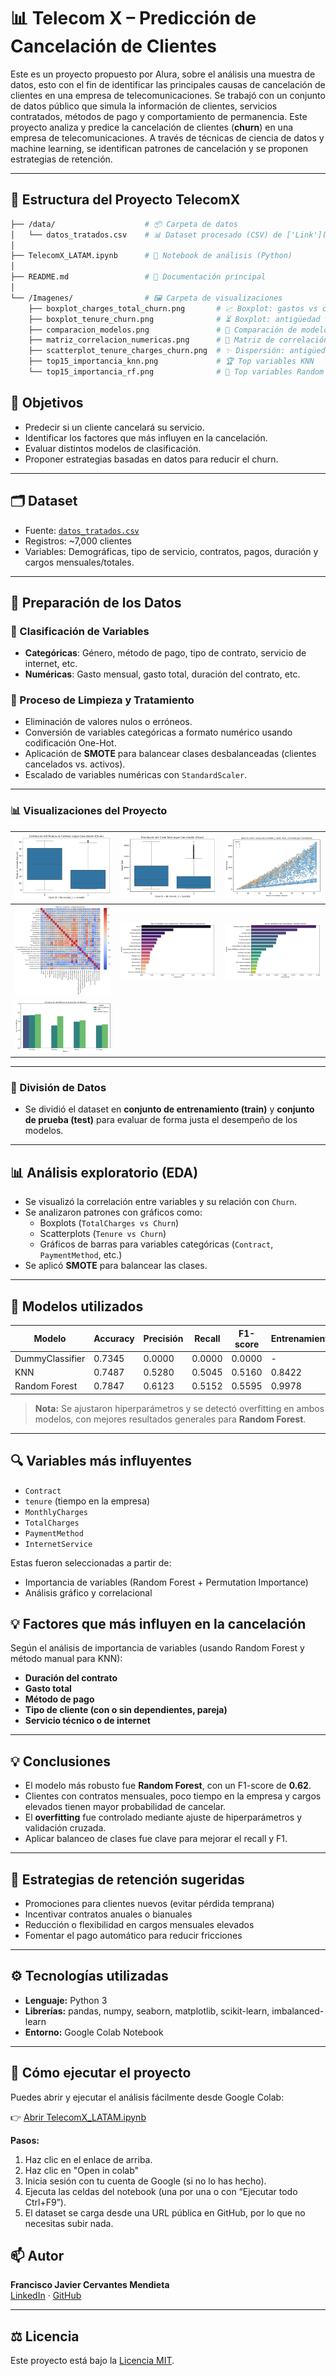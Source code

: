 # 📊 Telecom X – Predicción de Cancelación de Clientes

Este es un proyecto propuesto por Alura, sobre el análisis una muestra de datos, esto con el fin de identificar las principales causas de cancelación de clientes en una empresa de telecomunicaciones. Se trabajó con un conjunto de datos público que simula la información de clientes, servicios contratados, métodos de pago y comportamiento de permanencia. 
Este proyecto analiza y predice la cancelación de clientes (**churn**) en una empresa de telecomunicaciones. A través de técnicas de ciencia de datos y machine learning, se identifican patrones de cancelación y se proponen estrategias de retención.

---

## 📁 Estructura del Proyecto TelecomX  

```bash
├── /data/                    # 📦 Carpeta de datos
│   └── datos_tratados.csv    # 📊 Dataset procesado (CSV) de ['Link'](https://github.com/Elavat9000/TelecomX_LATAM_challenge2-data-science-LATAM/tree/main)
│
├── TelecomX_LATAM.ipynb      # 📓 Notebook de análisis (Python)
│
├── README.md                 # 📝 Documentación principal
│
└── /Imagenes/                # 🖼️ Carpeta de visualizaciones
    ├── boxplot_charges_total_churn.png       # 📈 Boxplot: gastos vs cancelación
    ├── boxplot_tenure_churn.png              # ⏳ Boxplot: antigüedad vs cancelación
    ├── comparacion_modelos.png               # 🤝 Comparación de modelos
    ├── matriz_correlacion_numericas.png      # 🔗 Matriz de correlación
    ├── scatterplot_tenure_charges_churn.png  # ✨ Dispersión: antigüedad vs gastos
    ├── top15_importancia_knn.png             # 🏆 Top variables KNN
    └── top15_importancia_rf.png              # 🥇 Top variables Random Forest

```


## 🎯 Objetivos

- Predecir si un cliente cancelará su servicio.
- Identificar los factores que más influyen en la cancelación.
- Evaluar distintos modelos de clasificación.
- Proponer estrategias basadas en datos para reducir el churn.

---

## 🗂️ Dataset

- Fuente: [`datos_tratados.csv`](https://raw.githubusercontent.com/Elavat9000/Challenge-ONE-Data-Science-Telecom-X-parte-2/refs/heads/main/Data/datos_tratados.csv)
- Registros: ~7,000 clientes
- Variables: Demográficas, tipo de servicio, contratos, pagos, duración y cargos mensuales/totales.

---
## 🔧 Preparación de los Datos

### 📌 Clasificación de Variables

- **Categóricas**: Género, método de pago, tipo de contrato, servicio de internet, etc.
- **Numéricas**: Gasto mensual, gasto total, duración del contrato, etc.
### 🧼 Proceso de Limpieza y Tratamiento

- Eliminación de valores nulos o erróneos.
- Conversión de variables categóricas a formato numérico usando codificación One-Hot.
- Aplicación de **SMOTE** para balancear clases desbalanceadas (clientes cancelados vs. activos).
- Escalado de variables numéricas con `StandardScaler`.

---
### 📊 Visualizaciones del Proyecto

| ![Tenure vs Churn](Imagenes/boxplot_tenure_churn.png "📦 Tenure vs Churn") | ![Total Charges vs Churn](Imagenes/boxplot_charges_total_churn.png "💰 Cargos Totales vs Churn") | ![Scatter Tenure vs Charges](Imagenes/scatterplot_tenure_charges_churn.png "📉 Dispersión Tenure - Charges") |
|:-------------------------------------------------------------------------:|:-----------------------------------------------------------------------------------------------:|:------------------------------------------------------------------------------------------------------------:|
| ![Matriz de Correlación](Imagenes/matriz_correlacion_numericas.png "🔗 Correlación") | ![Importancia KNN](Imagenes/top15_importancia_knn.png "🧠 KNN Importancia") | ![Importancia RF](Imagenes/top15_importancia_rf.png "🌲 Random Forest Importancia") |
| ![Comparación de Modelos](Imagenes/comparacion_modelos.png "📈 Comparación Modelos") |  |  |


---

### 🔀 División de Datos

- Se dividió el dataset en **conjunto de entrenamiento (train)** y **conjunto de prueba (test)** para evaluar de forma justa el desempeño de los modelos.

---

## 📊 Análisis exploratorio (EDA)

- Se visualizó la correlación entre variables y su relación con `Churn`.
- Se analizaron patrones con gráficos como:
  - Boxplots (`TotalCharges vs Churn`)
  - Scatterplots (`Tenure vs Churn`)
  - Gráficos de barras para variables categóricas (`Contract`, `PaymentMethod`, etc.)
- Se aplicó **SMOTE** para balancear las clases.

---

## 🤖 Modelos utilizados

| Modelo            | Accuracy | Precisión | Recall | F1-score | Entrenamiento |
|-------------------|----------|-----------|--------|----------|----------------|
| DummyClassifier   | 0.7345   | 0.0000    | 0.0000 | 0.0000   | -              |
| KNN               | 0.7487   | 0.5280    | 0.5045 | 0.5160   | 0.8422         |
| Random Forest     | 0.7847   | 0.6123    | 0.5152 | 0.5595   | 0.9978         |

> **Nota:** Se ajustaron hiperparámetros y se detectó overfitting en ambos modelos, con mejores resultados generales para **Random Forest**.

---

## 🔍 Variables más influyentes

- `Contract`
- `tenure` (tiempo en la empresa)
- `MonthlyCharges`
- `TotalCharges`
- `PaymentMethod`
- `InternetService`

Estas fueron seleccionadas a partir de:
- Importancia de variables (Random Forest + Permutation Importance)
- Análisis gráfico y correlacional


## 💡 Factores que más influyen en la cancelación

Según el análisis de importancia de variables (usando Random Forest y método manual para KNN):

- **Duración del contrato**
- **Gasto total**
- **Método de pago**
- **Tipo de cliente (con o sin dependientes, pareja)**
- **Servicio técnico o de internet**

---

## 💡 Conclusiones

- El modelo más robusto fue **Random Forest**, con un F1-score de **0.62**.
- Clientes con contratos mensuales, poco tiempo en la empresa y cargos elevados tienen mayor probabilidad de cancelar.
- El **overfitting** fue controlado mediante ajuste de hiperparámetros y validación cruzada.
- Aplicar balanceo de clases fue clave para mejorar el recall y F1.

---

## 🧠 Estrategias de retención sugeridas

- Promociones para clientes nuevos (evitar pérdida temprana)
- Incentivar contratos anuales o bianuales
- Reducción o flexibilidad en cargos mensuales elevados
- Fomentar el pago automático para reducir fricciones

---

## ⚙️ Tecnologías utilizadas

- **Lenguaje:** Python 3
- **Librerías:** pandas, numpy, seaborn, matplotlib, scikit-learn, imbalanced-learn
- **Entorno:** Google Colab Notebook

---

## 🚀 Cómo ejecutar el proyecto

Puedes abrir y ejecutar el análisis fácilmente desde Google Colab:

👉 [Abrir TelecomX_LATAM.ipynb](https://github.com/Elavat9000/Challenge-ONE-Data-Science-Telecom-X-parte-2/blob/main/Telecom_X_parte_2.ipynb)

**Pasos:**
1. Haz clic en el enlace de arriba.
2. Haz clic en "Open in colab"
3. Inicia sesión con tu cuenta de Google (si no lo has hecho).
4. Ejecuta las celdas del notebook (una por una o con “Ejecutar todo Ctrl+F9”).
5. El dataset se carga desde una URL pública en GitHub, por lo que no necesitas subir nada.

## 📫 Autor

**Francisco Javier Cervantes Mendieta**  
[LinkedIn](https://www.linkedin.com/in/francisco-javier-cervantes-mendieta-327575213/) · [GitHub](https://github.com/Elavat9000)

---

## ⚖️ Licencia

Este proyecto está bajo la [Licencia MIT](https://opensource.org/licenses/MIT).
